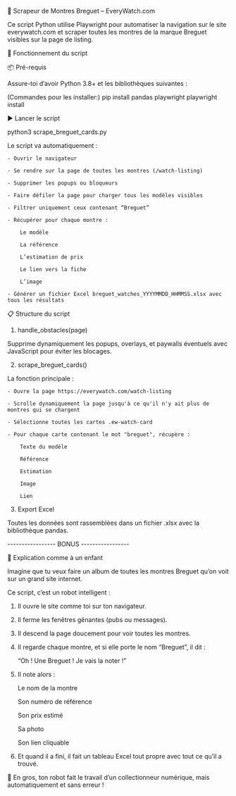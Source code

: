 📘 Scrapeur de Montres Breguet – EveryWatch.com

Ce script Python utilise Playwright pour automatiser la navigation sur le site everywatch.com et scraper toutes les montres de la marque Breguet visibles sur la page de listing.

🚀 Fonctionnement du script

📦 Pré-requis

Assure-toi d’avoir Python 3.8+ et les bibliothèques suivantes :

(Commandes pour les installer:)
pip install pandas playwright
playwright install

▶️ Lancer le script

python3 scrape_breguet_cards.py

Le script va automatiquement :

    - Ouvrir le navigateur

    - Se rendre sur la page de toutes les montres (/watch-listing)

    - Supprimer les popups ou bloqueurs

    - Faire défiler la page pour charger tous les modèles visibles

    - Filtrer uniquement ceux contenant “Breguet”

    - Récupérer pour chaque montre :

        Le modèle

        La référence

        L’estimation de prix

        Le lien vers la fiche

        L’image

    - Générer un fichier Excel breguet_watches_YYYYMMDD_HHMMSS.xlsx avec tous les résultats


📋 Structure du script

1. handle_obstacles(page)

Supprime dynamiquement les popups, overlays, et paywalls éventuels avec JavaScript pour éviter les blocages.

2. scrape_breguet_cards()

La fonction principale :

    - Ouvre la page https://everywatch.com/watch-listing

    - Scrolle dynamiquement la page jusqu'à ce qu'il n'y ait plus de montres qui se chargent

    - Sélectionne toutes les cartes .ew-watch-card

    - Pour chaque carte contenant le mot "breguet", récupère :

        Texte du modèle

        Référence

        Estimation

        Image

        Lien

3. Export Excel

Toutes les données sont rassemblées dans un fichier .xlsx avec la bibliothèque pandas.



-----------------   BONUS   -----------------


👶 Explication comme à un enfant

Imagine que tu veux faire un album de toutes les montres Breguet qu’on voit sur un grand site internet.

Ce script, c’est un robot intelligent :

   1. Il ouvre le site comme toi sur ton navigateur.

   2. Il ferme les fenêtres gênantes (pubs ou messages).

   3. Il descend la page doucement pour voir toutes les montres.

   4. Il regarde chaque montre, et si elle porte le nom “Breguet”, il dit :

        “Oh ! Une Breguet ! Je vais la noter !”

   5. Il note alors :

        Le nom de la montre

        Son numéro de référence

        Son prix estimé

        Sa photo

        Son lien cliquable

   6. Et quand il a fini, il fait un tableau Excel tout propre avec tout ce qu’il a trouvé.

🧠 En gros, ton robot fait le travail d’un collectionneur numérique, mais automatiquement et sans erreur !
